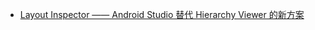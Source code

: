 - [Layout Inspector —— Android Studio 替代 Hierarchy Viewer 的新方案](https://blog.csdn.net/ziwang_/article/details/66970591)